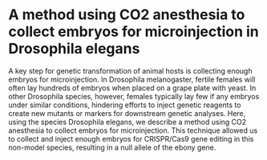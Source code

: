 # A method using CO2 anesthesia to collect embryos for microinjection in Drosophila elegans

A key step for genetic transformation of animal hosts is collecting enough embryos for microinjection. In Drosophila melanogaster, fertile females will often lay hundreds of embryos when placed on a grape plate with yeast. In other Drosophila species, however, females typically lay few if any embryos under similar conditions, hindering efforts to inject genetic reagents to create new mutants or markers for downstream genetic analyses. Here, using the species Drosophila elegans, we describe a method using CO2 anesthesia to collect embryos for microinjection. This technique allowed us to collect and inject enough embryos for CRISPR/Cas9 gene editing in this non-model species, resulting in a null allele of the ebony gene. 
